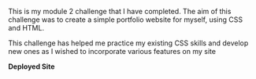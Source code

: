 This is my module 2 challenge that I have completed. The aim of this challenge was to create a simple portfolio website for myself, using CSS and HTML.

This challenge has helped me practice my existing CSS skills and develop new ones as I wished to incorporate various features on my site

**Deployed Site**
